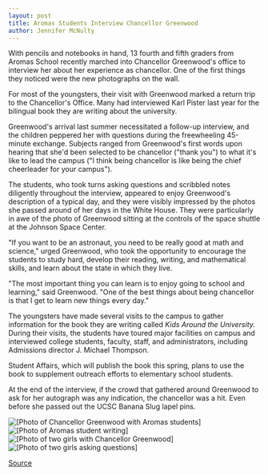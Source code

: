 ```yaml
---
layout: post
title: Aromas Students Interview Chancellor Greenwood
author: Jennifer McNulty
---
```


With pencils and notebooks in hand, 13 fourth and fifth graders from Aromas School recently marched into Chancellor Greenwood's office to interview her about her experience as chancellor. One of the first things they noticed were the new photographs on the wall.

For most of the youngsters, their visit with Greenwood marked a return trip to the Chancellor's Office. Many had interviewed Karl Pister last year for the bilingual book they are writing about the university.

Greenwood's arrival last summer necessitated a follow-up interview, and the children peppered her with questions during the freewheeling 45-minute exchange. Subjects ranged from Greenwood's first words upon hearing that she'd been selected to be chancellor ("thank you") to what it's like to lead the campus ("I think being chancellor is like being the chief cheerleader for your campus").

The students, who took turns asking questions and scribbled notes diligently throughout the interview, appeared to enjoy Greenwood's description of a typical day, and they were visibly impressed by the photos she passed around of her days in the White House. They were particularly in awe of the photo of Greenwood sitting at the controls of the space shuttle at the Johnson Space Center.

"If you want to be an astronaut, you need to be really good at math and science," urged Greenwood, who took the opportunity to encourage the students to study hard, develop their reading, writing, and mathematical skills, and learn about the state in which they live.

"The most important thing you can learn is to enjoy going to school and learning," said Greenwood. "One of the best things about being chancellor is that I get to learn new things every day."

The youngsters have made several visits to the campus to gather information for the book they are writing called _Kids Around the University._ During their visits, the students have toured major facilities on campus and interviewed college students, faculty, staff, and administrators, including Admissions director J. Michael Thompson.

Student Affairs, which will publish the book this spring, plans to use the book to supplement outreach efforts to elementary school students.

At the end of the interview, if the crowd that gathered around Greenwood to ask for her autograph was any indication, the chancellor was a hit. Even before she passed out the UCSC Banana Slug lapel pins.

![\[Photo of Chancellor Greenwood with Aromas students\]][1]
![\[Photo of Aromas student writing\]][2]
![\[Photo of two girls with Chancellor Greenwood\]][3]
![\[Photo of two girls asking questions\]][4]

[1]: http://www1.ucsc.edu/oncampus/art/aromas.greenwood.gif
[2]: http://www1.ucsc.edu/oncampus/art/aromas.boy.gif
[3]: http://www1.ucsc.edu/oncampus/art/aromas.2girls.gif
[4]: http://www1.ucsc.edu/oncampus/art/aromas.76.gif

[Source](http://www1.ucsc.edu/oncampus/currents/97-03-17/aromas.htm "Permalink to Aromas visit:03-17-97")
